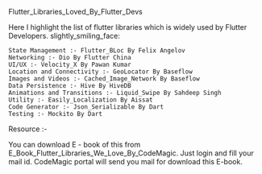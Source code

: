 Flutter_Libraries_Loved_By_Flutter_Devs

Here I highlight the list of flutter libraries which is widely used by Flutter Developers. slightly_smiling_face:

    State Management :- Flutter_BLoc By Felix Angelov
    Networking :- Dio By Flutter China
    UI/UX :- Velocity_X By Pawan Kumar
    Location and Connectivity :- GeoLocator By Baseflow
    Images and Videos :- Cached_Image_Network By Baseflow
    Data Persistence :- Hive By HiveDB
    Animations and Transitions :- Liquid_Swipe By Sahdeep Singh
    Utility :- Easily_Localization By Aissat
    Code Generator :- Json_Serializable By Dart
    Testing :- Mockito By Dart

Resource :-

You can download E - book of this from E_Book_Flutter_Libraries_We_Love_By_CodeMagic. Just login and fill your mail id. CodeMagic portal will send you mail for download this E-book.
